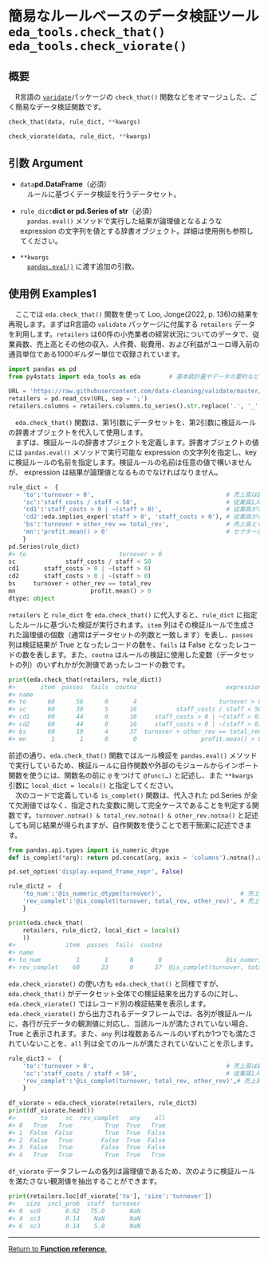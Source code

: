 # 簡易なルールベースのデータ検証ツール `eda_tools.check_that()` `eda_tools.check_viorate()`

## 概要

　R言語の [`varidate`](https://github.com/data-cleaning/validate)パッケージの `check_that()` 関数などをオマージュした、ごく簡易なデータ検証関数です。

```python
check_that(data, rule_dict, **kwargs)

check_viorate(data, rule_dict, **kwargs)
```

## 引数 Argument

- `data`**pd.DataFrame**（必須）<br>
　ルールに基づくデータ検証を行うデータセット。

- `rule_dict`**dict or pd.Series of str**（必須）<br>
　`pandas.eval()` メソッドで実行した結果が論理値となるような expression の文字列を値とする辞書オブジェクト。詳細は使用例も参照してください。

- `**kwargs`<br>
　[`pandas.eval()`](https://pandas.pydata.org/pandas-docs/stable/reference/api/pandas.eval.html) に渡す追加の引数。

## 使用例 Examples1

　ここでは `eda.check_that()` 関数を使って Loo, Jonge(2022, p. 136)の結果を再現します。まずはR言語の `validate` パッケージに付属する `retailers` データを利用します。`retailers` は60件の小売業者の経営状況についてのデータで、従業員数、売上高とその他の収入、人件費、総費用、および利益がユーロ導入前の通貨単位である1000ギルダー単位で収録されています。

```python
import pandas as pd
from py4stats import eda_tools as eda        # 基本統計量やデータの要約など

URL = 'https://raw.githubusercontent.com/data-cleaning/validate/master/pkg/data/retailers.csv'
retailers = pd.read_csv(URL, sep = ';')
retailers.columns = retailers.columns.to_series().str.replace('.', '_', regex = False)
```

　`eda.check_that()` 関数は、第1引数にデータセットを、第2引数に検証ルールの辞書オブジェクトを代入して使用します。  
　まずは、検証ルールの辞書オブジェクトを定義します。辞書オブジェクトの値には `pandas.eval()` メソッドで実行可能な expression の文字列を指定し、key に検証ルールの名前を指定します。検証ルールの名前は任意の値で構いませんが、 expression は結果が論理値となるものでなければなりません。

```python
rule_dict =  {
    'to':'turnover > 0',                                     # 売上高は厳密に正である
    'sc':'staff_costs / staff < 50',                         # 従業員1人当たりの人件費は50,000ギルダー未満である
    'cd1':'staff_costs > 0 | ~(staff > 0)',                  # 従業員がいる場合、人件費は厳密に正である
    'cd2':eda.implies_exper('staff > 0', 'staff_costs > 0'), # 従業員がいる場合、人件費は厳密に正である
    'bs':'turnover + other_rev == total_rev',                # 売上高とその他の収入の合計は総収入に等しい
    'mn':'profit.mean() > 0'                                 # セクター全体の平均的な利益はゼロよりも大きい
    }
pd.Series(rule_dict)
#> to                          turnover > 0
sc              staff_costs / staff < 50
cd1       staff_costs > 0 | ~(staff > 0)
cd2       staff_costs > 0 | ~(staff > 0)
bs     turnover + other_rev == total_rev
mn                     profit.mean() > 0
dtype: object
```

`retailers` と `rule_dict` を `eda.check_that()` に代入すると、`rule_dict` に指定したルールに基づいた検証が実行されます。`item` 列はその検証ルールで生成された論理値の個数（通常はデータセットの列数と一致します）を表し、`passes` 列は検証結果が True となったレコードの数を、`fails` は False となったレコードの数を表します。また、`coutna` はルールの検証に使用した変数（データセットの列）のいずれかが欠測値であったレコードの数です。

```python
print(eda.check_that(retailers, rule_dict))
#>       item  passes  fails  coutna                         expression
#> name                                                                
#> to      60      56      0       4                       turnover > 0
#> sc      60      39      5      16           staff_costs / staff < 50
#> cd1     60      44      0      16     staff_costs > 0 | ~(staff > 0)
#> cd2     60      44      0      16     staff_costs > 0 | ~(staff > 0)
#> bs      60      19      4      37  turnover + other_rev == total_rev
#> mn       1       1      0       0                  profit.mean() > 0
```

前述の通り、`eda.check_that()` 関数ではルール検証を `pandas.eval()` メソッドで実行しているため、検証ルールに自作関数や外部のモジュールからインポート関数を使うには、関数名の前に `@` をつけて `@func(…)` と記述し、また `**kwargs` 引数に `local_dict = locals()` と指定してください。  
　次のコードで定義している `is_complet()` 関数は、代入された pd.Series が全て欠測値ではなく、指定された変数に関して完全ケースであることを判定する関数です。`turnover.notna() & total_rev.notna() & other_rev.notna()` と記述しても同じ結果が得られますが、自作関数を使うことで若干簡潔に記述できます。

```python
from pandas.api.types import is_numeric_dtype
def is_complet(*arg): return pd.concat(arg, axis = 'columns').notna().all(axis = 'columns')

pd.set_option('display.expand_frame_repr', False)

rule_dict2 =  {
    'to_num':'@is_numeric_dtype(turnover)',                      # 売上高は数値変数である
    'rev_complet':'@is_complet(turnover, total_rev, other_rev)', # 売上高と収入が全て観測されている
    }

print(eda.check_that(
    retailers, rule_dict2, local_dict = locals()
    ))
#>              item  passes  fails  coutna                                   expression
#> name                                                                                 
#> to_num          1       1      0       0                  @is_numeric_dtype(turnover)
#> rev_complet    60      23      0      37  @is_complet(turnover, total_rev, other_rev)
```

`eda.check_viorate()` の使い方も `eda.check_that()` と同様ですが、`eda.check_that()` がデータセット全体での検証結果を出力するのに対し、`eda.check_viorate()` ではレコード別の検証結果を表示します。`eda.check_viorate()` から出力されるデータフレームでは、各列が検証ルールに、各行が元データの観測値に対応し、当該ルールが満たされていない場合、True と表示されます。また、`any` 列は複数あるルールのいずれか1つでも満たされていないことを、`all` 列は全てのルールが満たされていないことを示します。

```python
rule_dict3 =  {
    'to':'turnover > 0',                                     # 売上高は厳密に正である
    'sc':'staff_costs / staff < 50',                         # 従業員1人当たりの人件費は50,000ギルダー未満である
    'rev_complet':'@is_complet(turnover, total_rev, other_rev)',# 売上高と収入が全て観測されている
    }
  
df_viorate = eda.check_viorate(retailers, rule_dict3)
print(df_viorate.head())
#>       to     sc  rev_complet   any    all
#> 0   True   True         True  True   True
#> 1  False  False         True  True  False
#> 2  False   True        False  True  False
#> 3  False   True        False  True  False
#> 4   True   True         True  True   True
```

`df_viorate` データフレームの各列は論理値であるため、次のように検証ルールを満たさない観測値を抽出することができます。

```python
print(retailers.loc[df_viorate['to'], 'size':'turnover'])
#>   size  incl_prob  staff  turnover
#> 0  sc0       0.02   75.0       NaN
#> 4  sc3       0.14    NaN       NaN
#> 6  sc3       0.14    5.0       NaN
```
***
[Return to **Function reference**.](https://github.com/Hirototensho/Py4Stats/blob/main/reference.md)
